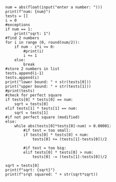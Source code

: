 	num = abs(float(input("enter a number: ")))
	print(f"num: {num}")
	tests = []
	i = 0
	#exceptions
	if num == 1:
		print("sqrt: 1")
	#find 2 numbers
	for i in range (0, round(num/2)):
		if num - i*i >= 0:
			#print(i)
			i += 1
		else:
			break
	#store 2 numbers in list
	tests.append(i-1)
	tests.append(i)
	print("lower bound: " + str(tests[0]))
	print("upper bound: " + str(tests[1]))
	#print(tests)
	#check for perfect square
	if tests[0] * tests[0] == num:
		sqrt = tests[0]
	elif tests[1] * tests[1] == num:
		sqrt = tests[1]
	#if not perfect square (modified)
	else:
		while abs(tests[0]*tests[0]-num) > 0.00001:
			#if test = too small: 
			if tests[0] * tests[0] < num:
				tests[0] += (tests[1]-tests[0])/2

			#if test = too big: 
			elif tests[0] * tests[0] > num:
				tests[0] -= (tests[1]-tests[0])/2    

	sqrt = tests[0]   
	print(f"sqrt: {sqrt}")
	print(f"srqt squared: " + str(sqrt*sqrt))

